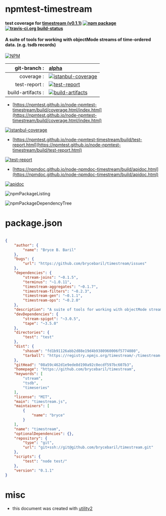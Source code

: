 # npmtest-timestream

#### test coverage for  [timestream (v0.1.1)](https://github.com/brycebaril/timestream)  [![npm package](https://img.shields.io/npm/v/npmtest-timestream.svg?style=flat-square)](https://www.npmjs.org/package/npmtest-timestream) [![travis-ci.org build-status](https://api.travis-ci.org/npmtest/node-npmtest-timestream.svg)](https://travis-ci.org/npmtest/node-npmtest-timestream)

#### A suite of tools for working with objectMode streams of time-ordered data. (e.g. tsdb records)

[![NPM](https://nodei.co/npm/timestream.png?downloads=true&downloadRank=true&stars=true)](https://www.npmjs.com/package/timestream)

| git-branch : | [alpha](https://github.com/npmtest/node-npmtest-timestream/tree/alpha)|
|--:|:--|
| coverage : | [![istanbul-coverage](https://npmtest.github.io/node-npmtest-timestream/build/coverage.badge.svg)](https://npmtest.github.io/node-npmtest-timestream/build/coverage.html/index.html)|
| test-report : | [![test-report](https://npmtest.github.io/node-npmtest-timestream/build/test-report.badge.svg)](https://npmtest.github.io/node-npmtest-timestream/build/test-report.html)|
| build-artifacts : | [![build-artifacts](https://npmtest.github.io/node-npmtest-timestream/glyphicons_144_folder_open.png)](https://github.com/npmtest/node-npmtest-timestream/tree/gh-pages/build)|

- [https://npmtest.github.io/node-npmtest-timestream/build/coverage.html/index.html](https://npmtest.github.io/node-npmtest-timestream/build/coverage.html/index.html)

[![istanbul-coverage](https://npmtest.github.io/node-npmtest-timestream/build/screenCapture.buildCi.browser.%252Ftmp%252Fbuild%252Fcoverage.lib.html.png)](https://npmtest.github.io/node-npmtest-timestream/build/coverage.html/index.html)

- [https://npmtest.github.io/node-npmtest-timestream/build/test-report.html](https://npmtest.github.io/node-npmtest-timestream/build/test-report.html)

[![test-report](https://npmtest.github.io/node-npmtest-timestream/build/screenCapture.buildCi.browser.%252Ftmp%252Fbuild%252Ftest-report.html.png)](https://npmtest.github.io/node-npmtest-timestream/build/test-report.html)

- [https://npmdoc.github.io/node-npmdoc-timestream/build/apidoc.html](https://npmdoc.github.io/node-npmdoc-timestream/build/apidoc.html)

[![apidoc](https://npmdoc.github.io/node-npmdoc-timestream/build/screenCapture.buildCi.browser.%252Ftmp%252Fbuild%252Fapidoc.html.png)](https://npmdoc.github.io/node-npmdoc-timestream/build/apidoc.html)

![npmPackageListing](https://npmtest.github.io/node-npmtest-timestream/build/screenCapture.npmPackageListing.svg)

![npmPackageDependencyTree](https://npmtest.github.io/node-npmtest-timestream/build/screenCapture.npmPackageDependencyTree.svg)



# package.json

```json

{
    "author": {
        "name": "Bryce B. Baril"
    },
    "bugs": {
        "url": "https://github.com/brycebaril/timestream/issues"
    },
    "dependencies": {
        "stream-joins": "~0.1.5",
        "terminus": "~1.0.11",
        "timestream-aggregates": "~0.1.7",
        "timestream-filters": "~0.2.3",
        "timestream-gen": "~0.1.1",
        "timestream-ops": "~0.2.0"
    },
    "description": "A suite of tools for working with objectMode streams of time-ordered data. (e.g. tsdb records)",
    "devDependencies": {
        "stream-spigot": "~3.0.5",
        "tape": "~3.5.0"
    },
    "directories": {
        "test": "test"
    },
    "dist": {
        "shasum": "fd1b91126abb2d88e19d4b9380960006f5774080",
        "tarball": "https://registry.npmjs.org/timestream/-/timestream-0.1.1.tgz"
    },
    "gitHead": "08a59c462d1e9ede8d190a92c0ecdf597bc607b3",
    "homepage": "https://github.com/brycebaril/timestream",
    "keywords": [
        "stream",
        "tsdb",
        "timeseries"
    ],
    "license": "MIT",
    "main": "timestream.js",
    "maintainers": [
        {
            "name": "bryce"
        }
    ],
    "name": "timestream",
    "optionalDependencies": {},
    "repository": {
        "type": "git",
        "url": "git+ssh://git@github.com/brycebaril/timestream.git"
    },
    "scripts": {
        "test": "node test/"
    },
    "version": "0.1.1"
}
```



# misc
- this document was created with [utility2](https://github.com/kaizhu256/node-utility2)
